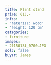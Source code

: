 ```yaml
---
title: Plant stand
price: €10,-
infos:
- 'material: wood'
- 'height: 120 cm'
categories:
- furniture
images:
- 20150131_0700.JPG
sold: false
buyer: James
---
```

